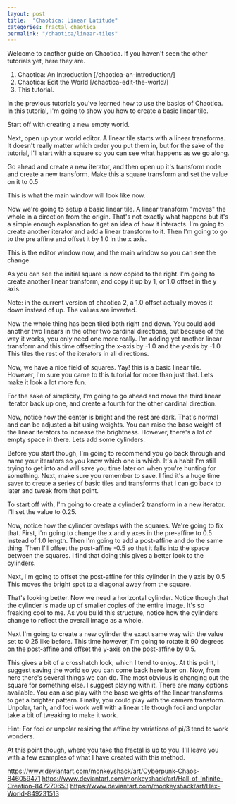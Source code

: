 ```yaml
---
layout: post
title:  "Chaotica: Linear Latitude"
categories: fractal chaotica
permalink: "/chaotica/linear-tiles"
---
```


Welcome to another guide on Chaotica.  If you haven't seen the other tutorials
yet, here they are.

 1. Chaotica: An Introduction [/chaotica-an-introduction/]
 2. Chaotica: Edit the World [/chaotica-edit-the-world/]
 3. This tutorial.

In the previous tutorials you've learned how to use the basics of Chaotica.  In
this tutorial, I'm going to show you how to create a basic linear tile.

Start off with creating a new empty world.

Next, open up your world editor.  A linear tile starts with a linear transforms.
 It doesn't really matter which order you put them in, but for the sake of the
tutorial, I'll start with a square so you can see what happens as we go along.

Go ahead and create a new iterator, and then open up it's transform node and
create a new transform.  Make this a square transform and set the value on it to
0.5

This is what the main window will look like now.

Now we're going to setup a basic linear tile.  A linear transform "moves" the
whole in a direction from the origin.  That's not exactly what happens but it's
a simple enough explanation to get an idea of how it interacts.  I'm going to
create another iterator and add a linear transform to it.  Then I'm going to go
to the pre affine and offset it by 1.0 in the x axis.

This is the editor window now, and the main window so you can see the change.

As you can see the initial square is now copied to the right.  I'm going to
create another linear transform, and copy it up by 1, or 1.0 offset in the y
axis.

Note: in the current version of chaotica 2, a 1.0 offset actually moves it down
instead of up.  The values are inverted.

Now the whole thing has been tiled both right and down.  You could add another
two linears in the other two cardinal directions, but because of the way it
works, you only need one more really.  I'm adding yet another linear transform
and this time offsetting the x-axis by -1.0 and the y-axis by -1.0  This tiles
the rest of the iterators in all directions.

Now, we have a nice field of squares.  Yay!  this is a basic linear tile.
 However, I'm sure you came to this tutorial for more than just that.  Lets make
it look a lot more fun.

For the sake of simplicity, I'm going to go ahead and move the third linear
iterator back up one, and create a fourth for the other cardinal direction.

Now, notice how the center is bright and the rest are dark.  That's normal and
can be adjusted a bit using weights.  You can raise the base weight of the
linear iterators to increase the brightness.  However, there's a lot of empty
space in there.  Lets add some cylinders.

Before you start though, I'm going to recommend you go back through and name
your iterators so you know which one is which.  It's a habit I'm still trying to
get into and will save you time later on when you're hunting for something.
 Next, make sure you remember to save.  I find it's a huge time saver to create
a series of basic tiles and transforms that I can go back to later and tweak
from that point.

To start off with, I'm going to create a cylinder2 transform in a new iterator.
 I'll set the value to 0.25.

Now, notice how the cylinder overlaps with the squares.  We're going to fix
that.  First, I'm going to change the x and y axes in the pre-affine to 0.5
instead of 1.0 length.  Then I'm going to add a post-affine and do the same
thing.  Then I'll offset the post-affine -0.5 so that it falls into the space
between the squares.  I find that doing this gives a better look to the
cylinders.

Next, I'm going to offset the post-affine for this cylinder in the y axis by 0.5
 This moves the bright spot to a diagonal away from the square.

That's looking better.  Now we need a horizontal cylinder.  Notice though that
the cylinder is made up of smaller copies of the entire image.  It's so freaking
cool to me.  As you build this structure, notice how the cylinders change to
reflect the overall image as a whole.

Next I'm going to create a new cylinder the exact same way with the value set to
0.25 like before.  This time however, I'm going to rotate it 90 degrees on the
post-affine and offset the y-axis on the post-affine by 0.5.

This gives a bit of a crosshatch look, which I tend to enjoy.  At this point, I
suggest saving the world so you can come back here later on.  Now, from here
there's several things we can do.  The most obvious is changing out the square
for something else.  I suggest playing with it.  There are many options
available.  You can also play with the base weights of the linear transforms to
get a brighter pattern.  Finally, you could play with the camera transform.
 Unpolar, tanh, and foci work well with a linear tile though foci and unpolar
take a bit of tweaking to make it work.

Hint: For foci or unpolar resizing the affine by variations of pi/3 tend to work
wonders.

At this point though, where you take the fractal is up to you.  I'll leave you
with a few examples of what I have created with this method.

https://www.deviantart.com/monkeyshack/art/Cyberpunk-Chaos-846059471
https://www.deviantart.com/monkeyshack/art/Hall-of-Infinite-Creation-847270653
https://www.deviantart.com/monkeyshack/art/Hex-World-849231513
